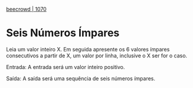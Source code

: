 [beecrowd | 1070](https://www.beecrowd.com.br/judge/pt/problems/view/1070)

# Seis Números Ímpares

Leia um valor inteiro X. Em seguida apresente os 6 valores ímpares consecutivos a partir de X, um valor por linha, inclusive o X ser for o caso.

Entrada: A entrada será um valor inteiro positivo.

Saída: A saída será uma sequência de seis números ímpares.